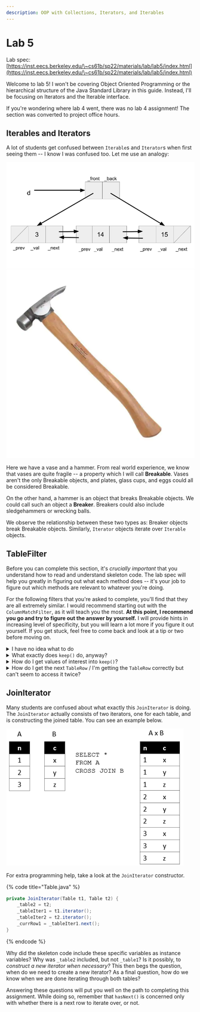 ```yaml
---
description: OOP with Collections, Iterators, and Iterables
---
```


# Lab 5

Lab spec: [https://inst.eecs.berkeley.edu/\~cs61b/sp22/materials/lab/lab5/index.html](https://inst.eecs.berkeley.edu/\~cs61b/sp22/materials/lab/lab5/index.html)

Welcome to lab 5! I won't be covering Object Oriented Programming or the hierarchical structure of the Java Standard Library in this guide. Instead, I'll be focusing on Iterators and the Iterable interface.

If you're wondering where lab 4 went, there was no lab 4 assignment! The section was converted to project office hours.

## Iterables and Iterators

A lot of students get confused between `Iterable`s and `Iterator`s when first seeing them -- I know I was confused too. Let me use an analogy:

![](../../../.gitbook/assets/image.png)<img src="../../../.gitbook/assets/image (5).png" alt="" data-size="original">

Here we have a vase and a hammer. From real world experience, we know that vases are quite fragile -- a property which I will call **Breakable**. Vases aren't the only Breakable objects, and plates, glass cups, and eggs could all be considered Breakable.

On the other hand, a hammer is an object that breaks Breakable objects. We could call such an object a **Breaker**. Breakers could also include sledgehammers or wrecking balls.

We observe the relationship between these two types as: Breaker objects break Breakable objects. Similarly, `Iterator` objects iterate over `Iterable` objects.&#x20;

## TableFilter

Before you can complete this section, it's _crucially important_ that you understand how to read and understand skeleton code. The lab spec will help you greatly in figuring out what each method does -- it's your job to figure out which methods are relevant to whatever you're doing.

For the following filters that you're asked to complete, you'll find that they are all extremely similar. I   would recommend starting out with the `ColumnMatchFilter`, as it will teach you the most. **At this point, I recommend you go and try to figure out the answer by yourself.** I will provide hints in increasing level of specificity, but you will learn a lot more if you figure it out yourself. If you get stuck, feel free to come back and look at a tip or two before moving on.

<details>

<summary>I have no idea what to do</summary>

Let's work backwards. We need to fill in the `keep()` method so that it keeps only the rows that match our criteria. In doing so, we need to:

1. Get the values of interest from the `Table`(where should this happen?)
2. Somehow get those values into `keep()`
3. Make comparisons to determine whether or not the `TableRow` should be kept

</details>

<details>

<summary>What exactly does <code>keep()</code> do, anyway?</summary>

Many students have a misconception that the `keep()` method will apply to the entire table and try to use `for` or `while` loops. _Stop!_ You don't need to use any loops while doing this assignment. Take note of the return type of `keep()`: boolean. `keep()` decides, _for a given `TableRow`_, if it should be kept or filtered out. How it gets that particular `TableRow` is of no concern and is **abstracted** away.

</details>

<details>

<summary>How do I get values of interest into <code>keep()</code>?</summary>

Consider using instance variables :)

</details>

<details>

<summary>How do I get the next <code>TableRow</code> / I'm getting the <code>TableRow</code> correctly but can't seem to access it twice?</summary>

Look at `TableFilter.java` -- is there a method that returns a `TableRow`, and more specifically the next `TableRow` that we want? Using this method over a `next()` call will also ensure that we don't advance the iterator when we don't want to.

</details>

## JoinIterator

Many students are confused about what exactly this `JoinIterator` is doing. The `JoinIterator` actually consists of two iterators, one for each table, and is constructing the joined table. You can see an example below.

![The JoinIterator iterates through table B for each item in table A.](<../../../.gitbook/assets/image (2).png>)

For extra programming help, take a look at the `JoinIterator` constructor.

{% code title="Table.java" %}
```java
private JoinIterator(Table t1, Table t2) {
    _table2 = t2;
    _tableIter1 = t1.iterator();
    _tableIter2 = t2.iterator();
    _currRow1 = _tableIter1.next();
}
```
{% endcode %}

Why did the skeleton code include these specific variables as instance variables? Why was `_table2` included, but not `_table1`? Is it possibly, to _construct a new iterator when necessary?_ This then begs the question, when do we need to create a new iterator? As a final question, how do we know when we are done iterating through both tables?

Answering these questions will put you well on the path to completing this assignment. While doing so, remember that `hasNext()` is concerned only with whether there is a next row to iterate over, or not.
